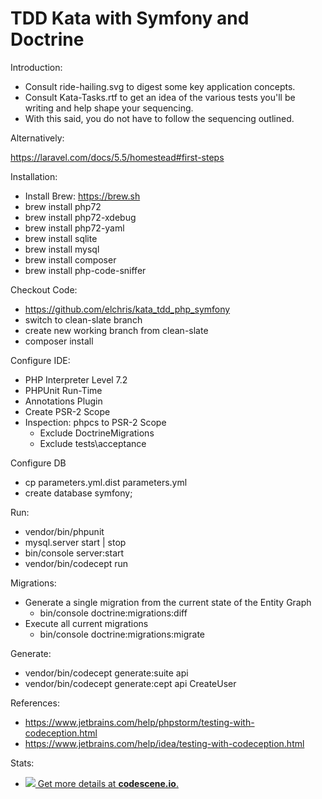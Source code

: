 TDD Kata with Symfony and Doctrine
==================================

Introduction:

* Consult ride-hailing.svg to digest some key application concepts.
* Consult Kata-Tasks.rtf to get an idea of the various tests you'll be writing and help shape your sequencing.
* With this said, you do not have to follow the sequencing outlined.

Alternatively:

https://laravel.com/docs/5.5/homestead#first-steps

Installation:

* Install Brew: https://brew.sh
* brew install php72
* brew install php72-xdebug
* brew install php72-yaml
* brew install sqlite
* brew install mysql
* brew install composer
* brew install php-code-sniffer

Checkout Code:

* https://github.com/elchris/kata_tdd_php_symfony
* switch to clean-slate branch
* create new working branch from clean-slate
* composer install

Configure IDE:

* PHP Interpreter Level 7.2
* PHPUnit Run-Time
* Annotations Plugin
* Create PSR-2 Scope
* Inspection: phpcs to PSR-2 Scope
    * Exclude DoctrineMigrations
    * Exclude tests\acceptance
    
Configure DB

* cp parameters.yml.dist parameters.yml
* create database symfony;

Run:

* vendor/bin/phpunit
* mysql.server start | stop
* bin/console server:start
* vendor/bin/codecept run

Migrations:

* Generate a single migration from the current state of the Entity Graph
    * bin/console doctrine:migrations:diff
* Execute all current migrations
    * bin/console doctrine:migrations:migrate

Generate:

* vendor/bin/codecept generate:suite api
* vendor/bin/codecept generate:cept api CreateUser

References:

* https://www.jetbrains.com/help/phpstorm/testing-with-codeception.html
* https://www.jetbrains.com/help/idea/testing-with-codeception.html


Stats:
* [![](http://codescene.io/projects/2090/status.svg) Get more details at **codescene.io**.](http://codescene.io/projects/2090/jobs/latest-successful/results)
